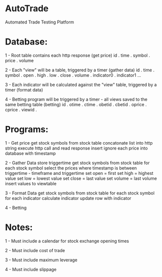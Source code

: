 AutoTrade
=========

Automated Trade Testing Platform

Database:
=========

1 - Root table contains each http response (get price)
    id . time . symbol . price . volume

2 - Each "view" will be a table, triggered by a timer (gather data)
    id . time . symbol . open . high . low . close . volume . indicator0 . indicator1 ...

3 - Each indicator will be calculated against the "view" table, triggered by a timer (format data)

4 - Betting program will be triggered by a timer - all views saved to the same betting table (betting)
    id . otime . ctime . obetid . cbetid . oprice . cprice . viewid . 

Programs:
=========
1 - Get price
    get stock symbols from stock table
    concatonate list into http string
    execute http call and read response
    insert ignore each price into database with timestamp

2 - Gather Data
    store triggertime
    get stock symbols from stock table
    for each stock symbol
        select the prices where timestamp is between triggertime - timeframe and triggertime
        set open = first
        set high = highest value
        set low = lowest value
        set close = last value
        set volume = last volume
        insert values to viewtable

3 - Format Data
    get stock symbols from stock table
    for each stock symbol
        for each indicator
            calculate indicator
            update row with indicator

4 - Betting

Notes:
=========
1 - Must include a calendar for stock exchange opening times

2 - Must include cost of trade

3 - Must include maximum leverage

4 - Must include slippage

